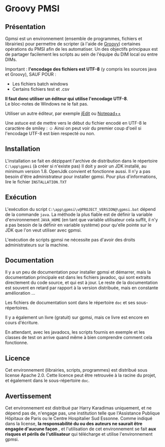 <!--☺:encoding=UTF-8:-->

# Groovy PMSI

## Présentation

Gpmsi est un environnement (ensemble de programmes, fichiers et librairies) pour
permettre de scripter (à l'aide de [Groovy](https://groovy-lang.org/)) certaines opérations du PMSI afin de les automatiser. Un des objectifs principaux est de partager facilement les scripts au sein de l'équipe du DIM local ou entre DIMs.

Important : **l'encodage des fichiers est UTF-8** (y compris les sources java et Groovy), SAUF POUR :

- Les fichiers batch windows
- Certains fichiers test et .csv

**Il faut donc utiliser un éditeur qui utilise l'encodage UTF-8**.  
Le bloc-notes de Windows ne le fait pas.

Utiliser un autre éditeur, par exemple [jEdit](https://www.jedit.org)
ou [Notepad++](https://notepad-plus-plus.org/)

Une astuce est de mettre vers le début du fichier encodé en UTF-8 le caractère de smiley : ☺
Ainsi on peut voir du premier coup d'oeil si l'encodage UTF-8 est bien respecté ou non.

## Installation

L'installation se fait en dézippant l'archive de distribution dans le répertoire `C:\app\gpmsi` (à créer si n'existe pas)
Il doit y avoir un JDK installé, au minimum version 1.8. OpenJdk convient et fonctionne aussi.
Il n'y a pas besoin d'être administrateur pour installer gpmsi.
Pour plus d'informations, lire le fichier `INSTALLATION.TXT`

## Exécution

L'exécution du script `C:\app\gpmsi\v@PROJECT_VERSION@\gpmsi.bat` dépend de la commande `java`. La méthode la plus
fiable est de définir la variable d'environnement `JAVA_HOME` (en tant que variable utilisateur cela suffit, il 
n'y a pas besoin de la définir en variable système) pour qu'elle pointe sur le JDK que l'on
veut utiliser avec gpmsi.

L'exécution de scripts gpmsi ne nécessite pas d'avoir des droits administrateurs sur la machine.

## Documentation

Il y a un peu de documentation pour installer gpmsi et démarrer, mais
la documentation principale est dans les fichiers javadoc, qui sont extraits directement
du code source, et qui est à jour.
Le reste de la documentation est souvent en retard par rapport à la version distribuée,
mais en constante amélioration ...

Les fichiers de documentation sont dans le répertoire `doc` et ses sous-répertoires.

Il y a également un livre (gratuit) sur gpmsi, mais ce livre est encore en cours d'écriture.

En attendant, avec les javadocs, les scripts fournis en exemple et les classes de test on
arrive quand même à bien comprendre comment cela fonctionne.

## Licence

Cet environnement (librairies, scripts, programmes) est distribué sous license Apache 2.0.
Cette licence peut être retrouvée à la racine du projet, et également dans le 
sous-répertoire `doc`.

## Avertissement

Cet environnement est distribué par Harry Karadimas uniquement, et ne dépend pas de,
n'engage pas, une institution telle que l'Assistance Publique Hôpitaux de Paris
ou le Centre Hospitalier Sud Essonne.
Comme indiqué dans la license, 
**la responsabilité du ou des auteurs ne saurait être engagée d'aucune façon**
, et l'utilisation de cet environnement se fait 
**aux risques et périls de l'utilisateur** qui télécharge et utilise l'environnement gpmsi.


